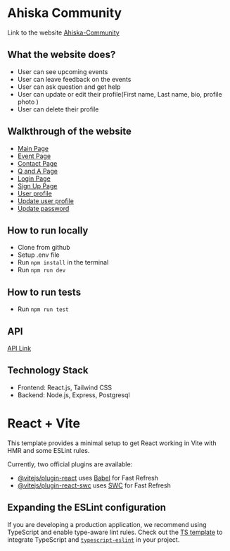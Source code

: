 # Ahiska Community

Link to the website [Ahiska-Community](https://ahiska-community-32wv.onrender.com)

## What the website does?

- User can see upcoming events
- User can leave feedback on the events
- User can ask question and get help
- User can update or edit their profile(First name, Last name, bio, profile photo )
- User can delete their profile

## Walkthrough of the website

- [Main Page](./userFlow/mainPage.png)
- [Event Page](./userFlow/eventPage.png)
- [Contact Page](./userFlow/contactPage.png)
- [Q and A Page](./userFlow/qAndAPage.png)
- [Login Page](./userFlow/loginPage.png)
- [Sign Up Page](./userFlow/signupPage.png)
- [User profile](./userFlow/profilePage.png)
- [Update user profile](./userFlow/editProfile.png)
- [Update password](./userFlow/changePassword.png)

## How to run locally

- Clone from github
- Setup .env file
- Run `npm install` in the terminal
- Run `npm run dev`

## How to run tests

- Run `npm run test`

## API

[API Link](https://github.com/IrynaSiddiqui/ahiska-backend)

## Technology Stack

- Frontend: React.js, Tailwind CSS
- Backend: Node.js, Express, Postgresql

# React + Vite

This template provides a minimal setup to get React working in Vite with HMR and some ESLint rules.

Currently, two official plugins are available:

- [@vitejs/plugin-react](https://github.com/vitejs/vite-plugin-react/blob/main/packages/plugin-react/README.md) uses [Babel](https://babeljs.io/) for Fast Refresh
- [@vitejs/plugin-react-swc](https://github.com/vitejs/vite-plugin-react-swc) uses [SWC](https://swc.rs/) for Fast Refresh

## Expanding the ESLint configuration

If you are developing a production application, we recommend using TypeScript and enable type-aware lint rules. Check out the [TS template](https://github.com/vitejs/vite/tree/main/packages/create-vite/template-react-ts) to integrate TypeScript and [`typescript-eslint`](https://typescript-eslint.io) in your project.
